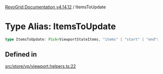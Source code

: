 [RevoGrid Documentation v4.14.12](README.md) / ItemsToUpdate

# Type Alias: ItemsToUpdate

```ts
type ItemsToUpdate: Pick<ViewportStateItems, "items" | "start" | "end">;
```

## Defined in

[src/store/vp/viewport.helpers.ts:22](https://github.com/revolist/revogrid/blob/ee1081dbd910f211c490863a4b642535e5dce01e/src/store/vp/viewport.helpers.ts#L22)
